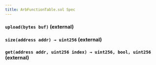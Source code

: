 ```yaml
---
title: ArbFunctionTable.sol Spec
---
```


### `upload(bytes buf)` (external)

### `size(address addr) → uint256` (external)

### `get(address addr, uint256 index) → uint256, bool, uint256` (external)
